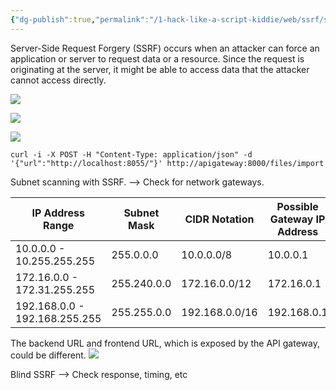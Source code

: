 ```yaml
---
{"dg-publish":true,"permalink":"/1-hack-like-a-script-kiddie/web/ssrf/ssrf-basic/","noteIcon":"","created":"2025-04-15T14:11:19.608-04:00"}
---
```

















Server-Side Request Forgery (SSRF) occurs when an attacker can force an application or server to request data or a resource. Since the request is originating at the server, it might be able to access data that the attacker cannot access directly.

![](../../../../unpublished/OSWE/OSWE_round1/10.%20APIGATEWAY-SSRF/SSRF.canvas)

![](https://i.imgur.com/mL0wQhM.png)

![](https://i.imgur.com/1Se9Nan.png)

```
curl -i -X POST -H "Content-Type: application/json" -d '{"url":"http://localhost:8055/"}' http://apigateway:8000/files/import

```

Subnet scanning with SSRF. --> Check for network gateways. 

| IP Address Range              | Subnet Mask | CIDR Notation  | Possible Gateway IP Address |
| ----------------------------- | ----------- | -------------- | --------------------------- |
| 10.0.0.0 - 10.255.255.255     | 255.0.0.0   | 10.0.0.0/8     | 10.0.0.1                    |
| 172.16.0.0 - 172.31.255.255   | 255.240.0.0 | 172.16.0.0/12  | 172.16.0.1                  |
| 192.168.0.0 - 192.168.255.255 | 255.255.0.0 | 192.168.0.0/16 | 192.168.0.1                 |


The backend URL and frontend URL, which is exposed by the API gateway, could be different. 
![](https://i.imgur.com/NfJl494.png)

Blind SSRF --> Check response, timing, etc
